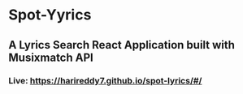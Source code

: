 # Spot-Yyrics

## A Lyrics Search React Application built with Musixmatch API

### Live: https://harireddy7.github.io/spot-lyrics/#/
